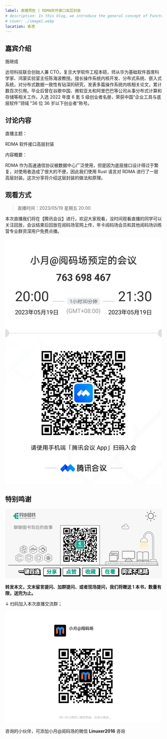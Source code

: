 ```yaml
---
label: 直播预告 | RDMA软件接口高层封装
# description: In this blog, we introduce the general concept of Functor and Natural Transformations.
# cover: ./image1.webp
location: 香港
---
```


## 嘉宾介绍

施继成

达坦科技联合创始人兼 CTO，复旦大学软件工程本硕，师从华为基础软件首席科学家、鸿蒙实验室主任陈海波教授。擅长操作系统内核开发、分布式系统、嵌入式系统，对分布式数据一致性有钻深的研究，发表多篇操作系统内核相关论文，累计数百次引用。毕业后曾在谷歌中国、微软亚太和阿里巴巴等公司从事分布式计算和存储等相关工作。入选 2022 年度 6 氪 S 级创业者名册，荣获中国“企业工具与底层软件”领域 “36 位 36 岁以下创业者“称号。

## 讨论内容

直播主题：

RDMA 软件接口高层封装

内容概要：

RDMA 作为高速通信协议被数据中心广泛使用，但是因为底层接口设计得过于繁复，对使用者造成了很大的不便，因此我们使用 Rust 语言对 RDMA 进行了一层高层封装。这次分享将介绍这层封装的做法和原理。

## 观看方式

> 直播时间：2023/05/19 星期五 20:00

本次直播我们将在【腾讯会议】进行，欢迎大家观看，没时间观看直播的同学可以关注回放，会议结束后回放在阅码场官网上传，年卡阅码场会员和其他阅码场训练营专业群资深用户免费点播。

![图片](./image1.jpg)

## 特别鸣谢

![图片](./image2.gif)

**转发本文，文末留言提问、加群提问、或者现场提问，我们将赠送 1 本书，数量有限，送完为止。**

↓ 扫码加入本次直播交流群；

![图片](./image3.jpg)

咨询的小伙伴，可添加小月@阅码场的微信 **Linuxer2016** 咨询
